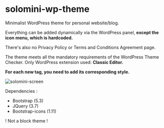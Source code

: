 # solomini-wp-theme
Minimalist WordPress theme for personal website/blog.

Everything can be added dynamically via the WordPress panel, **except the icon menu, which is hardcoded.**

There's also no Privacy Policy or Terms and Conditions Agreement page. 

The theme meets all the mandatory requirements of the WordPress Theme Checker.
Only WordPress extension used: **Classic Editor.**

**For each new tag, you need to add its corresponding style.**

![solomini-screen](https://github.com/Bforis/solomini-wp-theme/assets/34284864/1e604682-3dbb-48e8-a719-81618eb97b5b)


Dependencies : 
- Bootstrap (5.3)
- JQuery (3.7)
- Bootstrap-icons (1.11)

! Not a block theme !

